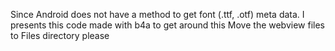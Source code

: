 Since Android does not have a method to get font (.ttf, .otf) meta data. I presents this code made with b4a to get around this
Move the webview files to Files directory please
